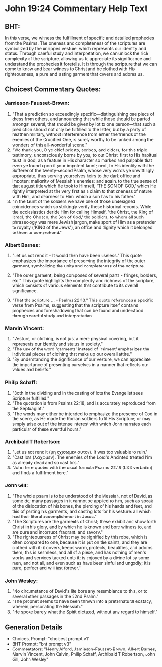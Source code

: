# John 19:24 Commentary Help Text

## BHT:
In this verse, we witness the fulfillment of specific and detailed prophecies from the Psalms. The oneness and completeness of the scriptures are symbolized by the unripped vesture, which represents our identity and status. Through careful study and interpretation, we can unlock the rich complexity of the scripture, allowing us to appreciate its significance and understand the prophecies it foretells. It is through the scripture that we can come to know and bear witness to Christ and be clothed with His righteousness, a pure and lasting garment that covers and adorns us.

## Choicest Commentary Quotes:
### Jamieson-Fausset-Brown:
1. "That a prediction so exceedingly specific—distinguishing one piece of dress from others, and announcing that while those should be parted amongst several, that should be given by lot to one person—that such a prediction should not only be fulfilled to the letter, but by a party of heathen military, without interference from either the friends of the enemies of the Crucified One, is surely worthy to be ranked among the wonders of this all-wonderful scene."
2. "We thank you, O ye chief priests, scribes, and elders, for this triple testimony, unconsciously borne by you, to our Christ: first to His habitual trust in God, as a feature in His character so marked and palpable that even ye found upon it your impotent taunt; next, to His identity with the Sufferer of the twenty-second Psalm, whose very words ye unwittingly appropriate, thus serving yourselves heirs to the dark office and impotent malignity of Messiah's enemies; and again, to the true sense of that august title which He took to Himself, 'THE SON OF GOD,' which He rightly interpreted at the very first as a claim to that oneness of nature with Him, and dearness to Him, which a son has to his father."
3. "In the taunt of the soldiers we have one of those undesigned coincidences which so strikingly verify these historical records. While the ecclesiastics deride Him for calling Himself, 'the Christ, the King of Israel, the Chosen, the Son of God,' the soldiers, to whom all such phraseology was mere Jewish jargon, make sport of Him as a pretender to royalty ('KING of the Jews'), an office and dignity which it belonged to them to comprehend."

### Albert Barnes:
1. "Let us not rend it - It would then have been useless." This quote emphasizes the importance of preserving the integrity of the outer garment, symbolizing the unity and completeness of the scripture. 

2. "The outer garment, being composed of several parts - fringes, borders, etc." This quote highlights the complexity and richness of the scripture, which consists of various elements that contribute to its overall significance. 

3. "That the scripture ... - Psalms 22:18." This quote references a specific verse from Psalms, suggesting that the scripture itself contains prophecies and foreshadowing that can be found and understood through careful study and interpretation.

### Marvin Vincent:
1. "Vesture, or clothing, is not just a mere physical covering, but it represents our identity and status in society."
2. "The use of the word 'garments' instead of 'raiment' emphasizes the individual pieces of clothing that make up our overall attire."
3. "By understanding the significance of our vesture, we can appreciate the importance of presenting ourselves in a manner that reflects our values and beliefs."

### Philip Schaff:
1. "Both in the dividing and in the casting of lots the Evangelist sees Scripture fulfilled."
2. "The quotation is from Psalms 22:18, and is accurately reproduced from the Septuagint."
3. "The words may either be intended to emphasize the presence of God in the scene, as He made the Roman soldiers fulfil His Scripture; or may simply arise out of the intense interest with which John narrates each particular of these eventful hours."

### Archibald T Robertson:
1. "Let us not rend it (μη σχισωμεν αυτον). It was too valuable to ruin."
2. "Cast lots (λαχωμεν). The enemies of the Lord's Anointed treated him as already dead and so cast lots."
3. "John here quotes with the usual formula Psalms 22:18 (LXX verbatim) and finds a fulfillment here."

### John Gill:
1. "The whole psalm is to be understood of the Messiah, not of David, as some do; many passages in it cannot be applied to him, such as speak of the dislocation of his bones, the piercing of his hands and feet, and this of parting his garments, and casting lots for his vesture: all which had their literal accomplishment in Jesus." 
2. "The Scriptures are the garments of Christ; these exhibit and show forth Christ in his glory, and by which he is known and bore witness to, and are pure and incorrupt, fragrant, and savory."
3. "The righteousness of Christ may be signified by this robe, which is often compared to one, because it is put on the saints, and they are clothed with it: it covers, keeps warm, protects, beautifies, and adorns them; this is seamless, and all of a piece, and has nothing of men's works and services tacked unto it; is enjoyed by a divine lot by some men, and not all, and even such as have been sinful and ungodly; it is pure, perfect and will last forever."

### John Wesley:
1. "No circumstance of David's life bore any resemblance to this, or to several other passages in the 22nd Psalm."
2. "The prophet seems to have been thrown into a preternatural ecstacy, wherein, personating the Messiah."
3. "He spoke barely what the Spirit dictated, without any regard to himself."


## Generation Details
- Choicest Prompt: "choicest prompt v1"
- BHT Prompt: "bht prompt v3"
- Commentators: "Henry Alford, Jamieson-Fausset-Brown, Albert Barnes, Marvin Vincent, John Calvin, Philip Schaff, Archibald T Robertson, John Gill, John Wesley"
